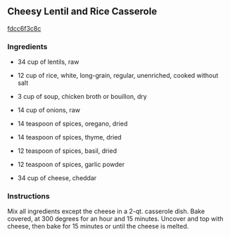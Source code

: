 ## Cheesy Lentil and Rice Casserole

[fdcc6f3c8c](http://www.food.com/recipe/cheesy-lentil-and-rice-casserole-502896)

### Ingredients

 - 34 cup of lentils, raw

 - 12 cup of rice, white, long-grain, regular, unenriched, cooked without salt

 - 3 cup of soup, chicken broth or bouillon, dry

 - 14 cup of onions, raw

 - 14 teaspoon of spices, oregano, dried

 - 14 teaspoon of spices, thyme, dried

 - 12 teaspoon of spices, basil, dried

 - 12 teaspoon of spices, garlic powder

 - 34 cup of cheese, cheddar

### Instructions

Mix all ingredients except the cheese in a 2-qt. casserole dish. Bake covered, at 300 degrees for an hour and 15 minutes. Uncover and top with cheese, then bake for 15 minutes or until the cheese is melted.